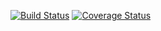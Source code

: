 [![Build Status](https://img.shields.io/travis/ninhphung88/jsstack.svg?style=flat-square)](https://travis-ci.org/GITHUB-USERNAME/GITHUB-REPO)
[![Coverage Status](https://img.shields.io/coveralls/ninhphung88/jsstack.svg?style=flat-square)](https://coveralls.io/github/GITHUB-USERNAME/GITHUB-REPO?branch=master)